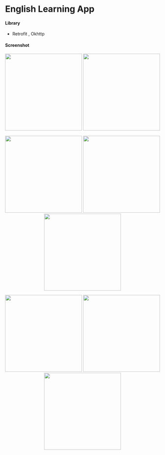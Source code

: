 # English Learning App

#### Library
* Retrofit , Okhttp
#### Screenshot
<p align="center">
  <img src="https://github.com/user-attachments/assets/8dde417d-998b-47aa-9a08-b5c774adefb9" width="250">
  <img src="https://github.com/user-attachments/assets/ef234948-80d7-47c0-a163-d064e0920e91" width="250">
</p>

<p align="center">
  <img src="https://github.com/user-attachments/assets/bde3c8f3-db38-4ff3-87d5-5de9ebee82c6" width="250">
  <img src="https://github.com/user-attachments/assets/87fce443-a885-49fc-bf7e-6bea05c6dc2f" width="250">
  <img src="https://github.com/TranDat9/MusicApp/assets/92259100/73886f28-7e4b-4cf5-8f8f-9cb8993fb653" width="250">
</p>

<p align="center">
  <img src="https://github.com/user-attachments/assets/c79713e5-280f-4f9c-9175-90bfb65e4594" width="250">
  <img src="https://github.com/user-attachments/assets/1a2401a8-be07-4995-a809-5b984a5cbddc" width="250">
  <img src="https://github.com/user-attachments/assets/dd53e55f-ea11-4eec-b0c6-a1ae9d8bfb6b" width="250">
</p>






